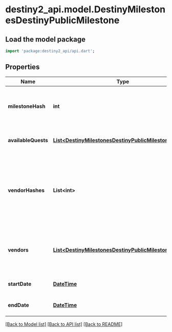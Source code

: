 # destiny2_api.model.DestinyMilestonesDestinyPublicMilestone

## Load the model package
```dart
import 'package:destiny2_api/api.dart';
```

## Properties
Name | Type | Description | Notes
------------ | ------------- | ------------- | -------------
**milestoneHash** | **int** | The hash identifier for the milestone. Use it to look up the DestinyMilestoneDefinition for static data about the Milestone. | [optional] [default to null]
**availableQuests** | [**List&lt;DestinyMilestonesDestinyPublicMilestoneQuest&gt;**](DestinyMilestonesDestinyPublicMilestoneQuest.md) | A milestone not need have even a single quest, but if there are active quests they will be returned here. | [optional] [default to []]
**vendorHashes** | **List&lt;int&gt;** | Sometimes milestones - or activities active in milestones - will have relevant vendors. These are the vendors that are currently relevant.  Deprecated, already, for the sake of the new \&quot;vendors\&quot; property that has more data. What was I thinking. | [optional] [default to []]
**vendors** | [**List&lt;DestinyMilestonesDestinyPublicMilestoneVendor&gt;**](DestinyMilestonesDestinyPublicMilestoneVendor.md) | This is why we can&#39;t have nice things. This is the ordered list of vendors to be shown that relate to this milestone, potentially along with other interesting data. | [optional] [default to []]
**startDate** | [**DateTime**](DateTime.md) | If known, this is the date when the Milestone started/became active. | [optional] [default to null]
**endDate** | [**DateTime**](DateTime.md) | If known, this is the date when the Milestone will expire/recycle/end. | [optional] [default to null]

[[Back to Model list]](../README.md#documentation-for-models) [[Back to API list]](../README.md#documentation-for-api-endpoints) [[Back to README]](../README.md)


